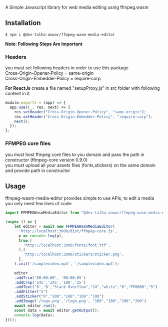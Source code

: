 A Simple Javascript library for web media editing using ffmpeg.wasm 

## Installation

```
$ npm i @dev-talha-anwar/ffmpeg-wasm-media-editor

```

**Note: Following Steps Are Important**

### Headers
you must set following headers in order to use this package \
Cross-Origin-Opener-Policy =  same-origin \
Cross-Origin-Embedder-Policy = require-corp

**For ReactJs**
create a file named "setupProxy.js" in src folder with following content in it 
```javascript
module.exports = (app) => {
  app.use((_, res, next) => {
    res.setHeader("Cross-Origin-Opener-Policy", "same-origin");
    res.setHeader("Cross-Origin-Embedder-Policy", "require-corp");
    next();
  });
};

```


### FFMPEG core files
you must host ffmpeg core files to you domain and pass the path in constructor (ffmpeg-core version 0.9.0) \
you must upload all your assets files (fonts,stickers) on the same domain and provide path in constructor

## Usage

ffmpeg-wasm-media-editor provides simple to use APIs, to edit a media you only need few lines of code:

```javascript
import FFMPEGWasmMediaEditor from "@dev-talha-anwar/ffmpeg-wasm-media-editor";

(async () => {
    let editor = await new FFMPEGWasmMediaEditor(
      'http://localhost:3000/dist/ffmpeg-core.js', 
      p => console.log(p),
      true,[
        'http://localhost:3000/fonts/font.ttf', 
      ],[
        'http://localhost:3000/stickers/sticker.png', 
      ],
    ).init('/samplevideo.mp4', '/samplevideo.mp4');
    
    editor
    .addTrim('00:00:00', '00:00:05')
    .addCrop('245','245','100','25')
    .addText('0','0',"Stack Overflow","24","white","0","FF0000","5")
    .addFilter("5")
    .addSticker("0","100","100","100","100")
    .addImage('/logo.png','/logo.png', "100","100","200","200")
    await editor.run();
    const data = await editor.getOutput();
    console.log(data);
})();
```


